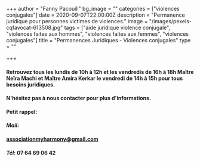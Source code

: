 +++
author = "Fanny Pacouill"
bg_image = ""
categories = ["violences conjugales"]
date = 2020-09-07T22:00:00Z
description = "Permanence juridique pour personnes victimes de violences."
image = "/images/pexels-cqfavocat-613508.jpg"
tags = ["aide juridique violence conjugale", "violences faites aux hommes", "violences faites aux femmes", "violences conjugales"]
title = "Permanences Juridiques - Violences conjugales"
type = ""

+++
#### Retrouvez tous les lundis de 10h à 12h et les vendredis de 16h à 18h Maître Neïra Machi et Maître Amira Kerkar le vendredi de 14h à 15h pour tous besoins juridiques.

#### N'hésitez pas à nous contacter pour plus d'informations.

#### **Petit rappel:**

#### _Mail_:

#### associationmyharmony@gmail.com

#### _Tél_: 07 64 69 06 42